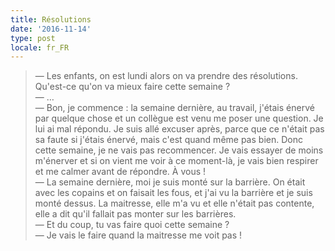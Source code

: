 ```yaml
---
title: Résolutions
date: '2016-11-14'
type: post
locale: fr_FR
---
```


> — Les enfants, on est lundi alors on va prendre des résolutions. Qu'est-ce qu'on va mieux faire cette semaine ?  
> — …  
> — Bon, je commence : la semaine dernière, au travail, j'étais énervé par quelque chose et un collègue est venu me poser une question. Je lui ai mal répondu. Je suis allé excuser après, parce que ce n'était pas sa faute si j'étais énervé, mais c'est quand même pas bien. Donc cette semaine, je ne vais pas recommencer. Je vais essayer de moins m'énerver et si on vient me voir à ce moment-là, je vais bien respirer et me calmer avant de répondre. À vous !  
> — La semaine dernière, moi je suis monté sur la barrière. On était avec les copains et on faisait les fous, et j'ai vu la barrière et je suis monté dessus. La maitresse, elle m'a vu et elle n'était pas contente, elle a dit qu'il fallait pas monter sur les barrières.  
> — Et du coup, tu vas faire quoi cette semaine ?  
> — Je vais le faire quand la maitresse me voit pas !